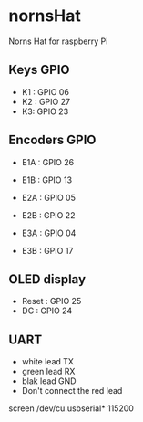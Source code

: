 # nornsHat
Norns Hat for raspberry Pi

## Keys GPIO

- K1 : GPIO 06
- K2 : GPIO 27
- K3: GPIO 23


## Encoders GPIO

- E1A : GPIO 26
- E1B : GPIO 13

- E2A : GPIO 05
- E2B : GPIO 22

- E3A : GPIO 04
- E3B : GPIO 17

## OLED display

- Reset : GPIO 25
- DC : GPIO 24


## UART
- white lead TX
- green lead RX
- blak lead GND
- Don't connect the red lead

screen /dev/cu.usbserial* 115200

